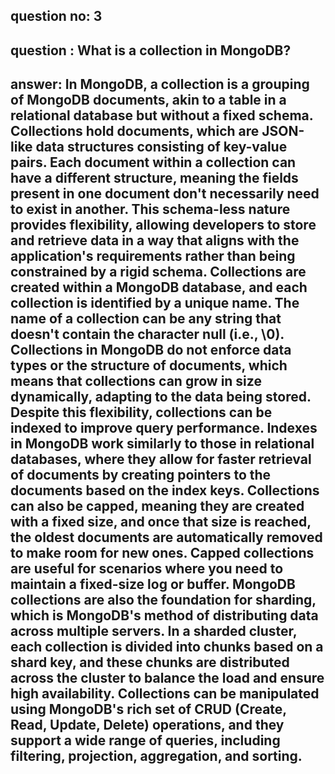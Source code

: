 
## question no: 3

## question : What is a collection in MongoDB?

## answer: In MongoDB, a collection is a grouping of MongoDB documents, akin to a table in a relational database but without a fixed schema. Collections hold documents, which are JSON-like data structures consisting of key-value pairs. Each document within a collection can have a different structure, meaning the fields present in one document don't necessarily need to exist in another. This schema-less nature provides flexibility, allowing developers to store and retrieve data in a way that aligns with the application's requirements rather than being constrained by a rigid schema. Collections are created within a MongoDB database, and each collection is identified by a unique name. The name of a collection can be any string that doesn't contain the character null (i.e., \0). Collections in MongoDB do not enforce data types or the structure of documents, which means that collections can grow in size dynamically, adapting to the data being stored. Despite this flexibility, collections can be indexed to improve query performance. Indexes in MongoDB work similarly to those in relational databases, where they allow for faster retrieval of documents by creating pointers to the documents based on the index keys. Collections can also be capped, meaning they are created with a fixed size, and once that size is reached, the oldest documents are automatically removed to make room for new ones. Capped collections are useful for scenarios where you need to maintain a fixed-size log or buffer. MongoDB collections are also the foundation for sharding, which is MongoDB's method of distributing data across multiple servers. In a sharded cluster, each collection is divided into chunks based on a shard key, and these chunks are distributed across the cluster to balance the load and ensure high availability. Collections can be manipulated using MongoDB's rich set of CRUD (Create, Read, Update, Delete) operations, and they support a wide range of queries, including filtering, projection, aggregation, and sorting.
  